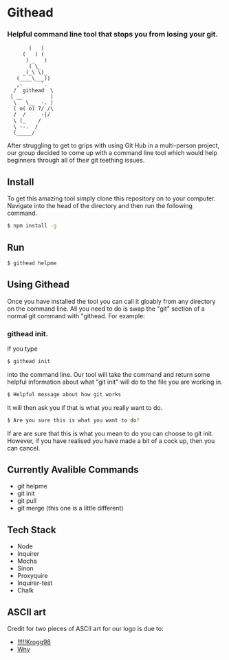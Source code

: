 # Githead
### Helpful command line tool that stops you from losing your git.
```
       (   )
     (   ) (
      ) _   )
       ( \_
     _(_\ \)_
   (____\___))
   ,-      `.
  /  githead  \
 | __         |
  \   \__  -. |
  ( o( o) 7/ /\
  /  /     -|/
  \ (_    /
  \ --.  /
  (_____/
```

After struggling to get to grips with using Git Hub in a multi-person project, our group decided to come up with a command line tool which would help beginners through all of their git teething issues.

## Install
To get this amazing tool simply clone this repository on to your computer.
Navigate into the head of the directory and then run the following command.
```bash
$ npm install -g
```

## Run
```bash
$ githead helpme
```

## Using Githead

Once you have installed the tool you can call it gloably from any directory on the command line. All you need to do is swap the "git" section of a normal git command with "githead. For example:
### githead init.
If you type
```bash
$ githead init
```
into the command line. Our tool will take the command and return some helpful information about what "git init" will do to the file you are working in.

```bash
$ Helpful message about how git works
```
It will then ask you if that is what you really want to do.

```bash
$ Are you sure this is what you want to do?
```

If are are sure that this is what you mean to do you can choose to git init. However, if you have realised you have made a bit of a cock up, then you can cancel.

## Currently Avalible Commands
* git helpme
* git init
* git pull
* git merge (this one is a little different)

## Tech Stack
* Node
* Inquirer
* Mocha
* Sinon
* Proxyquire
* Inquirer-test
* Chalk


## ASCII art
Credit for two pieces of ASCII art for our logo is due to:

* [!!!!!Krogg98](http://ascii.co.uk/art/shit)
* [Wny](http://www.chris.com/ascii/index.php?art=people/faces)
